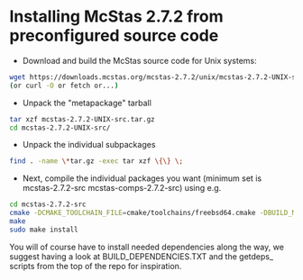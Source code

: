 # Installing McStas 2.7.2 from preconfigured source code

* Download and build the McStas source code for Unix systems:
```bash
wget https://downloads.mcstas.org/mcstas-2.7.2/unix/mcstas-2.7.2-UNIX-src.tar.gz
(or curl -O or fetch or...)
```
* Unpack the "metapackage" tarball
```bash
tar xzf mcstas-2.7.2-UNIX-src.tar.gz
cd mcstas-2.7.2-UNIX-src/
```
* Unpack the individual subpackages
```bash
find . -name \*tar.gz -exec tar xzf \{\} \;
```
* Next, compile the individual packages you want (minimum set is mcstas-2.7.2-src mcstas-comps-2.7.2-src) using e.g.
```bash
cd mcstas-2.7.2-src
cmake -DCMAKE_TOOLCHAIN_FILE=cmake/toolchains/freebsd64.cmake -DBUILD_MCSTAS=1
make
sudo make install
```

You will of course have to install needed dependencies along the way, we suggest having a look at BUILD_DEPENDENCIES.TXT and the getdeps_ scripts from the top of the repo for inspiration.

